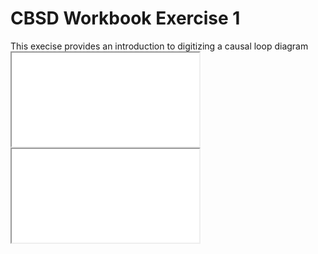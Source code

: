 <link rel="stylesheet" href="mystyle.css">

<div class="header">
   
   <h1>CBSD Workbook Exercise 1</h1>
   This execise provides an introduction to digitizing a causal loop diagram

</div>

<div class="content">
<div class="container"> 
  <iframe class="responsive-iframe" src="background.html"></iframe>
</div>

<div class="main">
<div class="container"> 
  <iframe class="responsive-iframe" src="instructions.html"></iframe>
</div></div>
